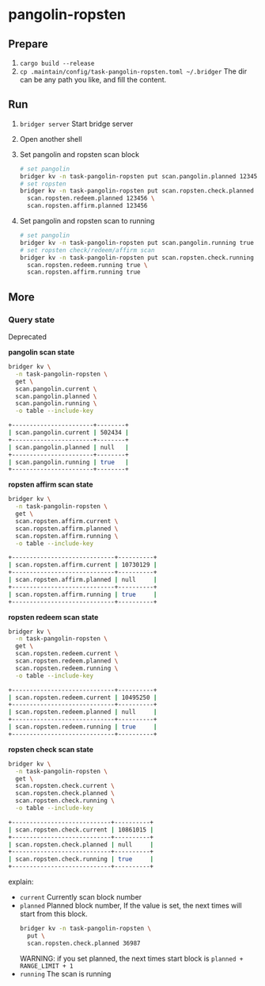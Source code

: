 pangolin-ropsten
===

## Prepare

1. `cargo build --release`
2. `cp .maintain/config/task-pangolin-ropsten.toml ~/.bridger`
   The dir can be any path you like, and fill the content.

## Run

1. `bridger server`
   Start bridge server

2. Open another shell

3. Set pangolin and ropsten scan block

   ```bash
   # set pangolin
   bridger kv -n task-pangolin-ropsten put scan.pangolin.planned 123456
   # set ropsten
   bridger kv -n task-pangolin-ropsten put scan.ropsten.check.planned 123456 \
     scan.ropsten.redeem.planned 123456 \
     scan.ropsten.affirm.planned 123456
   ```

4. Set pangolin and ropsten scan to running

   ```bash
   # set pangolin
   bridger kv -n task-pangolin-ropsten put scan.pangolin.running true
   # set ropsten check/redeem/affirm scan
   bridger kv -n task-pangolin-ropsten put scan.ropsten.check.running true \
     scan.ropsten.redeem.running true \
     scan.ropsten.affirm.running true
   ```

## More

### Query state

Deprecated

**pangolin scan state**

```bash
bridger kv \
  -n task-pangolin-ropsten \
  get \
  scan.pangolin.current \
  scan.pangolin.planned \
  scan.pangolin.running \
  -o table --include-key

+-----------------------+--------+
| scan.pangolin.current | 502434 |
+-----------------------+--------+
| scan.pangolin.planned | null   |
+-----------------------+--------+
| scan.pangolin.running | true   |
+-----------------------+--------+
```

**ropsten affirm scan state**

```bash
bridger kv \
  -n task-pangolin-ropsten \
  get \
  scan.ropsten.affirm.current \
  scan.ropsten.affirm.planned \
  scan.ropsten.affirm.running \
  -o table --include-key

+-----------------------------+----------+
| scan.ropsten.affirm.current | 10730129 |
+-----------------------------+----------+
| scan.ropsten.affirm.planned | null     |
+-----------------------------+----------+
| scan.ropsten.affirm.running | true     |
+-----------------------------+----------+
```

**ropsten redeem scan state**

```bash
bridger kv \
  -n task-pangolin-ropsten \
  get \
  scan.ropsten.redeem.current \
  scan.ropsten.redeem.planned \
  scan.ropsten.redeem.running \
  -o table --include-key

+-----------------------------+----------+
| scan.ropsten.redeem.current | 10495250 |
+-----------------------------+----------+
| scan.ropsten.redeem.planned | null     |
+-----------------------------+----------+
| scan.ropsten.redeem.running | true     |
+-----------------------------+----------+
```

**ropsten check scan state**

```bash
bridger kv \
  -n task-pangolin-ropsten \
  get \
  scan.ropsten.check.current \
  scan.ropsten.check.planned \
  scan.ropsten.check.running \
  -o table --include-key

+----------------------------+----------+
| scan.ropsten.check.current | 10861015 |
+----------------------------+----------+
| scan.ropsten.check.planned | null     |
+----------------------------+----------+
| scan.ropsten.check.running | true     |
+----------------------------+----------+
```

explain:

- `current`
  Currently scan block number
- `planned`
  Planned block number, If the value is set, the next times will start from this block.
  ```bash
  bridger kv -n task-pangolin-ropsten \
    put \
    scan.ropsten.check.planned 36987
  ```
  WARNING: if you set planned, the next times start block is `planned + RANGE_LIMIT + 1`
- `running`
  The scan is running
